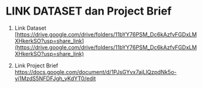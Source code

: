 # LINK DATASET dan Project Brief

1. Link Dataset
[https://drive.google.com/drive/folders/11bYY76PSM_Dc6kAzfvFGDxLMXHkerkSO?usp=share_link](https://drive.google.com/drive/folders/11bYY76PSM_Dc6kAzfvFGDxLMXHkerkSO?usp=share_link)

2. Link Project Brief
https://docs.google.com/document/d/1PJsGYvx7ajLlQzpdNk5o-yi1MzdS5NFDFJgh_yKdYT0/edit

